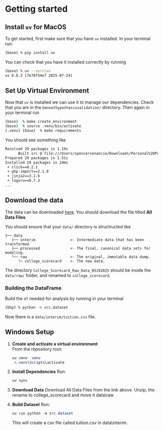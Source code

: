 Getting started
===============

## Install `uv` for MacOS

To get started, first make sure that you have `uv` installed. In your terminal run:

```bash
(base) % pip install uv
```

You can check that you have it installed correctly by running

```bash
(base) % uv --version 
uv 0.8.3 (7e78f54e7 2025-07-24)
``` 

## Set Up Virtual Environment
Now that `uv` is installed we can use it to manage our dependencies. Check that you are in the `bennethypothesisvalidation/` directory. Then again in your terminal run 

```bash
(base)  % make create_environment
(base)  % source .venv/bin/activate
(.venv) (base)  % make requirements
```

You should see something like 

```bash
Resolved 29 packages in 1.19s
      Built src @ file:///Users/spencervenancio/Downloads/Personal%20Projects/bennethypothesisvalidation
Prepared 29 packages in 1.51s
Installed 29 packages in 24ms
 + click==8.2.1
 + ghp-import==2.1.0
 + jinja2==3.1.6
 + loguru==0.7.3
...
```

## Download the data
The data can be downloaded [here](https://collegescorecard.ed.gov/data). You should download the file titled **All Data Files**. 

You should ensure that your `data/` directory is structructed like

```
├── data
   ├── interim                <- Intermediate data that has been transformed.
   ├── processed              <- The final, canonical data sets for modeling.
   └── raw                    <- The original, immutable data dump.
      └─ college_scorecard    <- The new data.

```
The directory `College_Scorecard_Raw_Data_05192025` should be inside the `data/raw/` folder, and renamed to `college_scorecard`. 

### Building the DataFrame
Build the `df` needed for analysis by running in your terminal

```bash 
(bhp) % python -m src.dataset 
```

Now there is a `data/interim/tuition.csv` file.


## Windows Setup

1. **Create and activate a virtual environment**  
   From the repository root:

   ```powershell
   uv venv .venv
   .\.venv\Scripts\activate
   ```

2. **Install Dependencies**
   Run:

   ```powershell
   uv sync
   ```

3. **Download Data**
   Download All Data Files from the link above. Unzip, the rename to college_scorecard and move it data\raw

4. **Build Dataset**
   Run:

   ```powershell
   uv run python -m src.dataset
   ```

   This will create a csv file called tuition.csv in data\interim.

